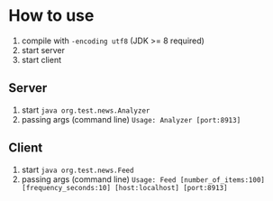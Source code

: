 # How to use
1. compile with `-encoding utf8` (JDK >= 8 required)
2. start server
3. start client

## Server
1. start 
`java org.test.news.Analyzer`
2. passing args (command line)
`Usage: Analyzer [port:8913]`

## Client
1. start 
`java org.test.news.Feed`
2. passing args (command line)
`Usage: Feed [number_of_items:100] [frequency_seconds:10] [host:localhost] [port:8913]`
